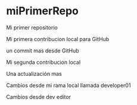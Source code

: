 # miPrimerRepo

Mi primer repositorio

Mi primera contribucion local para GitHub

un commit mas desde GitHub

Mi segunda contribucion local

Una actualización mas

Cambios desde mi rama local llamada developer01

Cambios desde dev editor